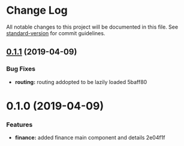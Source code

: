 # Change Log

All notable changes to this project will be documented in this file. See [standard-version](https://github.com/conventional-changelog/standard-version) for commit guidelines.

## [0.1.1](/compare/v0.1.0...v0.1.1) (2019-04-09)


### Bug Fixes

* **routing:** routing addopted to be lazily loaded 5baff80



# 0.1.0 (2019-04-09)


### Features

* **finance:** added finance main component and details 2e04f1f
